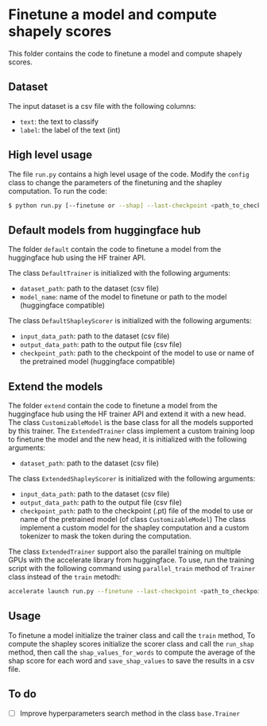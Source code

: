 # Finetune a model and compute shapely scores

This folder contains the code to finetune a model and compute shapely scores. 
## Dataset
The input dataset is a csv file with the following columns:
- `text`: the text to classify
- `label`: the label of the text (int)

## High level usage
The file `run.py` contains a high level usage of the code. Modify the `config` class to change the parameters of the finetuning and the shapley computation.
To run the code:
```bash
$ python run.py [--finetune or --shap] --last-checkpoint <path_to_checkpoint> 
```

## Default models from huggingface hub
The folder `default` contain the code to finetune a model from the huggingface hub using the HF trainer API.

The class `DefaultTrainer` is initialized with the following arguments:
- `dataset_path`: path to the dataset (csv file)
- `model_name`: name of the model to finetune or path to the model (huggingface compatible)

The class `DefaultShapleyScorer` is initialized with the following arguments:
- `input_data_path`: path to the dataset (csv file)
- `output_data_path`: path to the output file (csv file)
- `checkpoint_path`: path to the checkpoint of the model to use or name of the pretrained model (huggingface compatible)

## Extend the models
The folder `extend` contain the code to finetune a model from the huggingface hub using the HF trainer API and extend it with a new head.
The class `CustomizableModel` is the base class for all the models supported by this trainer.
The `ExtendedTrainer` class implement a custom training loop to finetune the model and the new head, it is initialized with the following arguments:
- `dataset_path`: path to the dataset (csv file)

The class `ExtendedShapleyScorer` is initialized with the following arguments:
- `input_data_path`: path to the dataset (csv file)
- `output_data_path`: path to the output file (csv file)
- `checkpoint_path`: path to the checkpoint (.pt) file of the model to use or name of the pretrained model (of class `CustomizableModel`)
The class implement a custom model for the shapley computation and a custom tokenizer to mask the token during the computation.

The class `ExtendedTrainer` support also the parallel training on multiple GPUs with the accelerate library from huggingface. To use, run the training script with the following command using `parallel_train` method of `Trainer` class instead of the `train` metodh:
```bash
accelerate launch run.py --finetune --last-checkpoint <path_to_checkpoint>
```
## Usage
To finetune a model initialize the trainer class and call the `train` method,
To compute the shapley scores initialize the scorer class and call the `run_shap` method, then call the `shap_values_for_words` to compute the average of the shap score for each word and `save_shap_values` to save the results in a csv file.

## To do
- [ ] Improve hyperparameters search method in the class `base.Trainer`